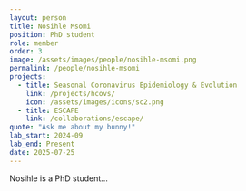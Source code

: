 ```yaml
---
layout: person
title: Nosihle Msomi
position: PhD student
role: member
order: 3
image: /assets/images/people/nosihle-msomi.png
permalink: /people/nosihle-msomi
projects:
  - title: Seasonal Coronavirus Epidemiology & Evolution
    link: /projects/hcovs/
    icon: /assets/images/icons/sc2.png
  - title: ESCAPE
    link: /collaborations/escape/
quote: "Ask me about my bunny!"
lab_start: 2024-09
lab_end: Present
date: 2025-07-25
---
```


Nosihle is a PhD student...
